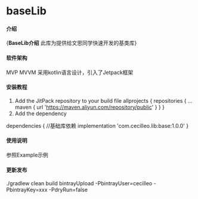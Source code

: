# baseLib

#### 介绍
{**BaseLib介绍**
此库为提供给文思同学快速开发的基类库}

#### 软件架构
MVP MVVM 采用kotlin语言设计，引入了Jetpack框架


#### 安装教程

1. Add the JitPack repository to your build file
allprojects {
    repositories {
	...
        maven { url 'https://maven.aliyun.com/repository/public' }
    }
}
2.  Add the dependency

dependencies {
    //基础库依赖
    implementation 'com.cecilleo.lib:base:1.0.0'
}


#### 使用说明

参照Example示例

#### 更新发布
./gradlew clean build bintrayUpload -PbintrayUser=cecilleo -PbintrayKey=xxx -PdryRun=false

